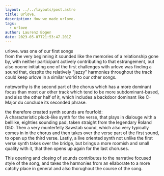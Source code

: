 ```yaml
---
layout: ../../layouts/post.astro
title: urlove.
description: How we made urlove.
tags:
  - urlove
author: Laurenz Bogen
date: 2023-05-07T21:53:47.201Z
---
```

u﻿rlove. was one of our first songs\
from the very beginning it sounded like the memories of a relationship gone by, with neither participant actively contributing to that estrangement, but also noone initiating 
o﻿ne of the first challenges with urlove was finding a sound that, despite the relatively "jazzy" harmonies throughout the track could keep urlove in a similar world to our other songs.

n﻿oteworthy is the second part of the chorus which has a more dominant focus than most our other track which tend to be more subdominant-based, and also the other half of it, which includes a backdoor dominant like C-Major du conclude its seconded phrase.

t﻿he therefore created synth sounds are fourfold: \
A﻿ characteristic pluck-like synth for the verse, that plays in dialouge with a belllike, eighties sounding pad, taken straight from the legendary Roland D50. Then a very munterfelly Sawstab sound, which also very typically comes in in the chorus and then takes over the verse part of the first sound, to open up the third verse. Lastly, a live oriented synth not unlike the first verse synth takes over the bridge, but brings a more roomish and small quality with it, that then opens up again for the last choruses.

T﻿his opening and closing of sounds contributes to the narrative focused style of the song, and takes the harmonies from an ellaborate to a more catchy place in general and also thorughout the course of the song.